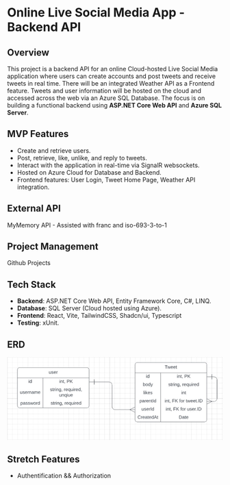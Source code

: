 # Online Live Social Media App - Backend API

## Overview

This project is a backend API for an online Cloud-hosted Live Social Media application where users can create accounts and post tweets and receive tweets in real time. There will be an integrated Weather API as a Frontend feature. Tweets and user information will be hosted on the cloud and accessed across the web via an Azure SQL Database. The focus is on building a functional backend using **ASP.NET Core Web API** and **Azure SQL Server**.

## MVP Features

- Create and retrieve users.
- Post, retrieve, like, unlike, and reply to tweets.
- Interact with the application in real-time via SignalR websockets.
- Hosted on Azure Cloud for Database and Backend.
- Frontend features: User Login, Tweet Home Page, Weather API integration.

## External API

MyMemory API - Assisted with franc and iso-693-3-to-1

## Project Management

Github Projects

## Tech Stack

- **Backend**: ASP.NET Core Web API, Entity Framework Core, C#, LINQ.
- **Database**: SQL Server (Cloud hosted using Azure).
- **Frontend**: React, Vite, TailwindCSS, Shadcn/ui, Typescript
- **Testing**: xUnit.

## ERD

![ERD](./9knLv99.jpg)

## Stretch Features

- Authentification && Authorization